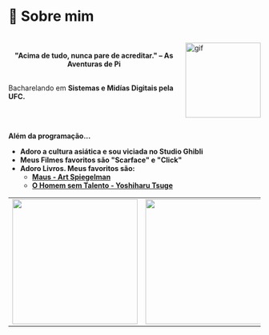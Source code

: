 
</div>
<div style="display: inline_block">
  <h1> 🚀 Sobre mim </h1>
  <br>
    <img align="right" alt="gif" height="150" src="https://pa1.narvii.com/6433/e6629e9976f663873f430a732f185b1201d93d40_hq.gif" style="margin-left: 12px">
  <br>
  
  <div align='center'>
  <b>"Acima de tudo, nunca pare de acreditar." – As Aventuras de Pi</b>
</div>
 <br>
  
<p> Bacharelando em <b>Sistemas e Midías Digitais<b> pela UFC.</p>

  <br> <br>
</div>

<b>Além da programação...</b>

- Adoro a cultura asiática e sou viciada no Studio Ghibli
- Meus Filmes favoritos são "Scarface" e "Click"
- Adoro Livros. Meus favoritos são:
  - <a href='https://www.amazon.com.br/Maus-Edi%C3%A7%C3%A3o-especial-Art-Spiegelman/dp/6559212831/ref=tmm_hrd_swatch_0?_encoding=UTF8&qid=&sr='>Maus - Art Spiegelman </a>
  -  <a href='https:https://www.amazon.com.br/Homem-sem-Talento-Yoshiharu-Tsuge/dp/8595710597'>O Homem sem Talento - Yoshiharu Tsuge</a>

<div align="center">
  <table>
    <tr>
      <td>
        <img src="https://i.imgflip.com/65qngn.gif" height="250px">
      </td>
      <td>
          <img src="https://huddle.eurostarsoftwaretesting.com/wp-content/uploads/2014/07/code-minions.gif" height="250px">
      </td>
    </tr>
  </table>
</div>
